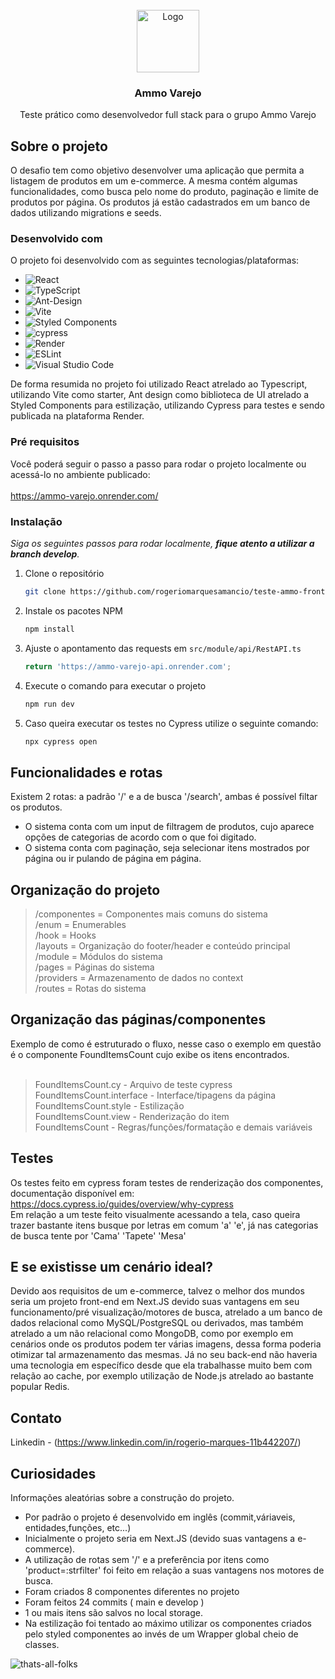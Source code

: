 <!-- LOGO DO PROJETO  -->
<br />
<div align="center">
  <a>
    <img src="https://media.licdn.com/dms/image/C4D0BAQFK7bRgmryn0Q/company-logo_200_200/0/1649165120647?e=1690416000&v=beta&t=DdPk_TeqiACWtAiV663WyGOsa1TA6KJyIPhmH81WDdE" alt="Logo" width="100" height="100">
  </a>

  <h3 align="center">Ammo Varejo</h3>

  <p align="center">
    Teste prático como desenvolvedor full stack para o grupo Ammo Varejo
  </p>
</div>


<!-- SOBRE O PROJETO -->
## Sobre o projeto

O desafio tem como objetivo  desenvolver uma aplicação que permita a listagem de produtos em um e-commerce. A mesma contém algumas funcionalidades, como busca pelo nome do produto, paginação e limite de produtos por página. Os produtos já estão cadastrados em um banco de dados utilizando migrations e seeds.

### Desenvolvido com 

O projeto foi desenvolvido com as seguintes tecnologias/plataformas:

* ![React](https://img.shields.io/badge/react-%2320232a.svg?style=for-the-badge&logo=react&logoColor=%2361DAFB)
* ![TypeScript](https://img.shields.io/badge/typescript-%23007ACC.svg?style=for-the-badge&logo=typescript&logoColor=white)
* ![Ant-Design](https://img.shields.io/badge/-AntDesign-%230170FE?style=for-the-badge&logo=ant-design&logoColor=white)
* ![Vite](https://img.shields.io/badge/vite-%23646CFF.svg?style=for-the-badge&logo=vite&logoColor=white)
* ![Styled Components](https://img.shields.io/badge/styled--components-DB7093?style=for-the-badge&logo=styled-components&logoColor=white)
* ![cypress](https://img.shields.io/badge/-cypress-%23E5E5E5?style=for-the-badge&logo=cypress&logoColor=058a5e)
* ![Render](https://img.shields.io/badge/Render-%46E3B7.svg?style=for-the-badge&logo=render&logoColor=white)
* ![ESLint](https://img.shields.io/badge/ESLint-4B3263?style=for-the-badge&logo=eslint&logoColor=white)
* ![Visual Studio Code](https://img.shields.io/badge/Visual%20Studio%20Code-0078d7.svg?style=for-the-badge&logo=visual-studio-code&logoColor=white)

De forma resumida no projeto foi utilizado React atrelado ao Typescript, utilizando Vite como starter, Ant design como biblioteca de UI atrelado a Styled Components para estilização, utilizando Cypress para testes e sendo publicada na plataforma Render.

<!-- Primeiros passos -->

### Pré requisitos

Você poderá seguir o passo a passo para rodar o projeto localmente ou acessá-lo no ambiente publicado: 
</br>
</br>
https://ammo-varejo.onrender.com/

### Instalação

_Siga os seguintes passos para rodar localmente, **fique atento a utilizar a branch develop**._

1. Clone o repositório
   ```sh
   git clone https://github.com/rogeriomarquesamancio/teste-ammo-frontend.git
   ```
2. Instale os pacotes NPM
   ```sh
   npm install
   ```
3. Ajuste o apontamento das requests em `src/module/api/RestAPI.ts`
   ```js
   return 'https://ammo-varejo-api.onrender.com';
   ```
4. Execute o comando para executar o projeto
   ```js
   npm run dev
   ```
5. Caso queira executar os testes no Cypress utilize o seguinte comando:
   ```js
   npx cypress open
   ```

<!-- FUNCIONALIDADES E ROTAS -->
## Funcionalidades e rotas

Existem 2 rotas: a padrão '/' e a de busca '/search', ambas é possível filtar os produtos.
* O sistema conta com um input de filtragem de produtos, cujo aparece opções de categorias de acordo com o que foi digitado.
* O sistema conta com paginação, seja selecionar itens mostrados por página ou ir pulando de página em página.

<!-- ORGANIZAÇÃO -->
## Organização do projeto

> /componentes = Componentes mais comuns do sistema </br>
> /enum = Enumerables </br>
> /hook = Hooks </br>
> /layouts = Organização do footer/header e conteúdo principal </br>
> /module = Módulos do sistema </br>
> /pages = Páginas do sistema </br>
> /providers = Armazenamento de dados no context </br>
> /routes = Rotas do sistema </br>

## Organização das páginas/componentes

Exemplo de como é estruturado o fluxo, nesse caso o exemplo em questão é o componente FoundItemsCount cujo exibe os itens encontrados. </br> </br>
> FoundItemsCount.cy - Arquivo de teste cypress </br>
> FoundItemsCount.interface - Interface/tipagens da página </br>
> FoundItemsCount.style - Estilização </br>
> FoundItemsCount.view - Renderização do item </br>
> FoundItemsCount - Regras/funções/formatação e demais variáveis </br>

## Testes

Os testes feito em cypress foram testes de renderização dos componentes, documentação disponível em: https://docs.cypress.io/guides/overview/why-cypress </br>
Em relação a um teste feito visualmente acessando a tela, caso queira trazer bastante itens busque por letras em comum 'a' 'e', já nas categorias de busca tente por 'Cama' 'Tapete' 'Mesa'

<!-- E SE MELHORARMOS? -->
## E se existisse um cenário ideal?
Devido aos requisitos de um e-commerce, talvez o melhor dos mundos seria um projeto front-end em Next.JS devido suas vantagens em seu funcionamento/pré visualização/motores de busca,
atrelado a um banco de dados relacional como MySQL/PostgreSQL ou derivados, mas também atrelado a um não relacional como MongoDB, como por exemplo em cenários onde os produtos podem ter várias imagens,
dessa forma poderia otimizar tal armazenamento das mesmas. Já no seu back-end não haveria uma tecnologia em específico desde que ela trabalhasse muito bem com relação ao cache,
por exemplo utilização de Node.js atrelado ao bastante popular Redis.

<!-- CONTATO -->
## Contato

Linkedin - (https://www.linkedin.com/in/rogerio-marques-11b442207/)

<!-- CURIOSIDADES -->
## Curiosidades

Informações aleatórias sobre a construção do projeto.

* Por padrão o projeto é desenvolvido em inglês (commit,váriaveis, entidades,funções, etc...)
* Inicialmente o projeto seria em Next.JS (devido suas vantagens a e-commerce).
* A utilização de rotas sem '/' e a preferência por itens como 'product=:strfilter' foi feito em relação a suas vantagens nos motores de busca.
* Foram criados 8 componentes diferentes no projeto
* Foram feitos 24 commits ( main e develop )
* 1 ou mais itens são salvos no local storage.
* Na estilização foi tentado ao máximo utilizar os componentes criados pelo styled componentes ao invés de um Wrapper global cheio de classes.


![thats-all-folks](https://user-images.githubusercontent.com/56399623/233857138-cf602f90-35b3-472e-9615-3f8bc001380b.gif)
